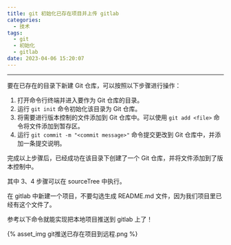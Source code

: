 ```yaml
---
title: git 初始化已存在项目并上传 gitlab
categories:
  - 技术
tags:
  - git
  - 初始化
  - gitlab
date: 2023-04-06 15:20:07
---
```


---
要在已存在的目录下新建 Git 仓库，可以按照以下步骤进行操作：

1. 打开命令行终端并进入要作为 Git 仓库的目录。
2. 运行 `git init` 命令初始化该目录为 Git 仓库。
3. 将需要进行版本控制的文件添加到 Git 仓库中。可以使用 `git add <file>` 命令将文件添加到暂存区。
4. 运行 `git commit -m "<commit message>"` 命令提交更改到 Git 仓库中，并添加一条提交说明。

完成以上步骤后，已经成功在该目录下创建了一个 Git 仓库，并将文件添加到了版本控制中。

其中 3、4 步骤可以在 sourceTree 中执行。 
<!-- more -->
在 gitlab 中新建一个项目，不要勾选生成 README.md 文件，因为我们项目里已经有这个文件了。

参考以下命令就能实现把本地项目推送到 gitlab 上了！

{% asset_img git推送已存在项目到远程.png %}

